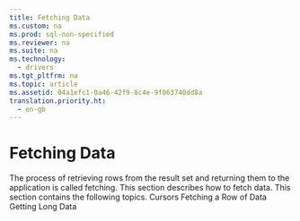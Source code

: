 ```yaml
---
title: Fetching Data
ms.custom: na
ms.prod: sql-non-specified
ms.reviewer: na
ms.suite: na
ms.technology: 
  - drivers
ms.tgt_pltfrm: na
ms.topic: article
ms.assetid: 04a1efc1-0a46-42f9-8c4e-9f063740dd8a
translation.priority.ht: 
  - en-gb
---
```

# Fetching Data
<?xml version="1.0" encoding="utf-8"?>
<developerConceptualDocument xmlns="http://ddue.schemas.microsoft.com/authoring/2003/5" xmlns:xlink="http://www.w3.org/1999/xlink" xmlns:xsi="http://www.w3.org/2001/XMLSchema-instance" xsi:schemaLocation="http://ddue.schemas.microsoft.com/authoring/2003/5 http://dduestorage.blob.core.windows.net/ddueschema/developer.xsd">
  <introduction>
    <para>The process of retrieving rows from the result set and returning them to the application is called <legacyItalic>fetching</legacyItalic>. This section describes how to fetch data.</para>
    <para>This section contains the following topics.  </para>
    <list class="bullet">
      <listItem>
        <para>             <legacyLink xlink:href="0b114352-3c63-4d33-9220-182ede90e4aa">Cursors</legacyLink>           </para>
      </listItem>
      <listItem>
        <para>             <legacyLink xlink:href="16d4a380-0d83-456b-aeee-f10738944e86">Fetching a Row of Data</legacyLink>           </para>
      </listItem>
      <listItem>
        <para>             <legacyLink xlink:href="6ccb44bc-8695-4bad-91af-363ef22bdb85">Getting Long Data</legacyLink>           </para>
      </listItem>
    </list>
  </introduction>
  <relatedTopics />
</developerConceptualDocument>
